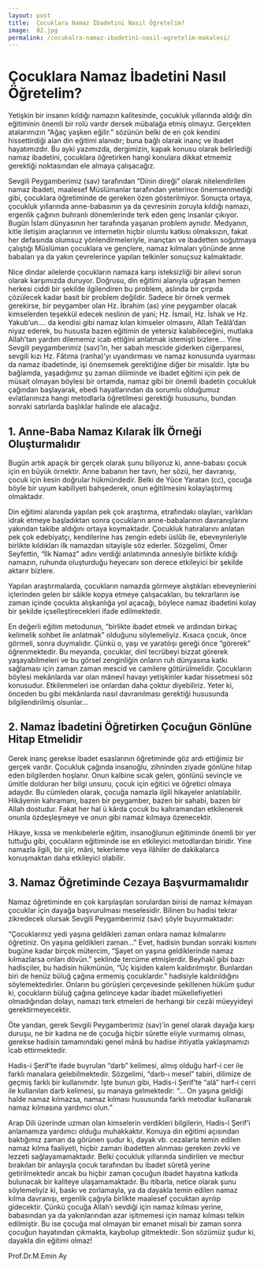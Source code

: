 ```yaml
---
layout: post
title:  Çocuklara Namaz İbadetini Nasıl Öğretelim?
image:  02.jpg
permalink: /cocukalra-namaz-ibadetini-nasil-ogretelim-makalesi/
---
```

# Çocuklara Namaz İbadetini Nasıl Öğretelim?

Yetişkin bir insanın kıldığı namazın kalitesinde, çocukluk yıllarında aldığı din eğitiminin önemli bir rolü vardır dersek mübalağa etmiş olmayız. Gerçekten atalarımızın “Ağaç yaşken eğilir.” sözünün belki de en çok kendini hissettirdiği alan din eğitimi alanıdır; buna bağlı olarak inanç ve ibadet hayatımızdır. Bu ayki yazımızda, dergimizin, kapak konusu olarak belirlediği namaz ibadetini, çocuklara öğretirken hangi konulara dikkat etmemiz gerektiği noktasından ele almaya çalışacağız.

Sevgili Peygamberimiz (sav) tarafından “Dinin direği” olarak nitelendirilen namaz ibadeti, maalesef Müslümanlar tarafından yeterince önemsenmediği gibi, çocuklara öğretiminde de gereken özen gösterilmiyor. Sonuçta ortaya, çocukluk yıllarında anne-babasının ya da çevresinin zoruyla kıldığı namazı, ergenlik çağının buhranlı dönemlerinde terk eden genç insanlar çıkıyor. Bugün İslam dünyasının her tarafında yaşanan problem aynıdır. Medyanın, kitle iletişim araçlarının ve internetin hiçbir olumlu katkısı olmaksızın, fakat her defasında olumsuz yönlendirmeleriyle, inançtan ve ibadetten soğutmaya çalıştığı Müslüman çocuklara ve gençlere, namaz kılmaları yönünde anne babaları ya da yakın çevrelerince yapılan telkinler sonuçsuz kalmaktadır.

Nice dindar ailelerde çocukların namaza karşı isteksizliği bir ailevi sorun olarak karşımızda duruyor. Doğrusu, din eğitimi alanıyla uğraşan hemen herkesi ciddi bir şekilde ilgilendiren bu problem, aslında bir çırpıda çözülecek kadar basit bir problem değildir. Sadece bir örnek vermek gerekirse, bir peygamber olan Hz. İbrahim (as) yine peygamber olacak kimselerden teşekkül edecek neslinin de yani; Hz. İsmail, Hz. İshak ve Hz. Yakub’un…. da kendisi gibi namaz kılan kimseler olmasını, Allah Teâlâ’dan niyaz ederek, bu hususta bazen eğitimin de yetersiz kalabileceğini, mutlaka Allah’tan yardım dilememiz icab ettiğini anlatmak istemişti bizlere… Yine Sevgili peygamberimiz (sav)’in, her sabah mescide giderken ciğerparesi, sevgili kızı Hz. Fâtıma (ranha)’yı uyandırması ve namaz konusunda uyarması da namaz ibadetinde, işi önemsemek gerektiğine diğer bir misaldir. İşte bu bağlamda, yaşadığımız şu zaman diliminde ve ibadet eğitimi için pek de müsait olmayan böylesi bir ortamda, namaz gibi bir önemli ibadetin çocukluk çağından başlayarak, ebedi hayatlarından da sorumlu olduğumuz evlatlarımıza hangi metodlarla öğretilmesi gerektiği hususunu, bundan sonraki satırlarda başlıklar halinde ele alacağız.


## 1. Anne-Baba Namaz Kılarak İlk Örneği Oluşturmalıdır

Bugün artık apaçık bir gerçek olarak şunu biliyoruz ki, anne-babası çocuk için en büyük örnektir. Anne babanın her tavrı, her sözü, her davranışı, çocuk için kesin doğrular hükmündedir. Belki de Yüce Yaratan (cc), çocuğa böyle bir uyum kabiliyeti bahşederek, onun eğitilmesini kolaylaştırmış olmaktadır.

Din eğitimi alanında yapılan pek çok araştırma, etrafındakı olayları, varlıkları idrak etmeye başladıktan sonra çocukların anne-babalarının davranışlarını yakından takibe aldığını ortaya koymaktadır. Çocukluk hatıralarını anlatan pek çok edebiyatçı, kendilerine has zengin edebi üslûb ile, ebeveynleriyle birlikte kıldıkları ilk namazdan sitayişle söz ederler. Sözgelimi, Ömer Seyfettin, “İlk Namaz” adını verdiği anlatımında annesiyle birlikte kıldığı namazın, ruhunda oluşturduğu heyecanı son derece etkileyici bir şekilde aktarır bizlere.

Yapılan araştırmalarda, çocukların namazda görmeye alıştıkları ebeveynlerini içlerinden gelen bir sâikle kopya etmeye çalışacakları, bu tekrarların ise zaman içinde çocukta alışkanlığa yol açacağı, böylece namaz ibadetini kolay bir şekilde içselleştirecekleri ifade edilmektedir.

En değerli eğitim metodunun, “birlikte ibadet etmek ve ardından birkaç kelimelik sohbet ile anlatmak” olduğunu söylemeliyiz. Kısaca çocuk, önce görmeli, sonra duymalıdır. Çünkü o, yaşı ve yaratılışı gereği önce “görerek” öğrenmektedir. Bu meyanda, çocuklar, dinî tecrübeyi bizzat görerek yaşayabilmeleri ve bu görsel zenginliğin onların ruh dünyasına katkı sağlaması için zaman zaman mescid ve camilere götürülmelidir. Çocukların böylesi mekânlarda var olan mânevî havayı yetişkinler kadar hissetmesi söz konusudur. Etkilenmeleri ise onlardan daha çoktur diyebiliriz. Yeter ki, önceden bu gibi mekânlarda nasıl davranılması gerektiği hususunda bilgilendirilmiş olsunlar…


## 2. Namaz İbadetini Öğretirken Çocuğun Gönlüne Hitap Etmelidir

Gerek inanç gerekse ibadet esaslarının öğretiminde göz ardı ettiğimiz bir gerçek vardır. Çocukluk çağında insanoğlu, zihninden ziyade gönlüne hitap eden bilgilerden hoşlanır. Onun kalbine sıcak gelen, gönlünü sevinçle ve ümitle dolduran her bilgi unsuru, çocuk için eğitici ve öğretici olmaya adaydır. Bu cümleden olarak, çocuğa namazla ilgili hikayeler anlatılabilir. Hikâyenin kahramanı, bazen bir peygamber, bazen bir sahabi, bazen bir Allah dostudur. Fakat her hal ü kârda çocuk bu kahramandan etkilenerek onunla özdeşleşmeye ve onun gibi namaz kılmaya özenecektir.

Hikaye, kıssa ve menkıbelerle eğitim, insanoğlunun eğitiminde önemli bir yer tuttuğu gibi, çocukların eğitiminde ise en etkileyici metodlardan biridir. Yine namazla ilgili, bir şiir, mâni, tekerleme veya ilâhiler de dakikalarca konuşmaktan daha etkileyici olabilir.


## 3. Namaz Öğretiminde Cezaya Başvurmamalıdır

Namaz öğretiminde en çok karşılaşılan sorulardan birisi de namaz kılmayan çocuklar için dayağa başvurulması meselesidir. Bilinen bu hadisi tekrar zikredecek olursak Sevgili Peygamberimiz (sav) şöyle buyurmaktadır:

“Çocuklarınız yedi yaşına geldikleri zaman onlara namaz kılmalarını öğretiniz. On yaşına geldikleri zaman…” Evet, hadisin bundan sonraki kısmını bugüne kadar birçok mütercim, “Şayet on yaşına geldiklerinde namaz kılmazlarsa onları dövün.” şeklinde tercüme etmişlerdir. Beyhakî gibi bazı hadisçiler, bu hadisin hükmünün, “Üç kişiden kalem kaldırılmıştır. Bunlardan biri de henüz büluğ çağına ermemiş çocuklardır.” hadisiyle kaldırıldığını söylemektedirler. Onların bu görüşleri çerçevesinde şekillenen hüküm şudur ki, çocukların büluğ çağına gelinceye kadar ibadet mükellefiyetleri olmadığından dolayı, namazı terk etmeleri de herhangi bir cezâi müeyyideyi gerektirmeyecektir.

Öte yandan, gerek Sevgili Peygamberimiz (sav)’in genel olarak dayağa karşı duruşu, ne bir kadına ne de çocuğa hiçbir sûrette eliyle vurmamış olması, gerekse hadisin tamamındaki genel mânâ bu hadise ihtiyatla yaklaşmamızı îcab ettirmektedir.

Hadis-i Şerif’te ifade buyrulan “darb” kelimesi, almış olduğu harf-i cer ile farklı manalara gelebilmektedir. Sözgelimi, “darb-ı mesel” tabiri, dilimize de geçmiş farklı bir kullanımdır. İşte bunun gibi, Hadis-i Şerif’te “alâ” harf-i cerri ile kullanılan darb kelimesi, şu manaya gelmektedir: “… On yaşına geldiği halde namaz kılmazsa, namaz kılması hususunda farklı metodlar kullanarak namaz kılmasına yardımcı olun.”

Arap Dili üzerinde uzman olan kimselerin verdikleri bilgilerin, Hadis-i Şerif’i anlamamıza yardımcı olduğu muhakkaktır. Konuya din eğitimi açısından baktığımız zaman da görünen şudur ki, dayak vb. cezalarla temin edilen namaz kılma faaliyeti, hiçbir zaman ibadetten alınması gereken zevki ve lezzeti sağlayamamaktadır. Belki çocukluk yıllarında sindirilen ve mecbur bırakılan bir anlayışla çocuk tarafından bu ibadet sûretâ yerine getirilmektedir ancak bu hiçbir zaman çocuğun ibadet hayatına katkıda bulunacak bir kaliteye ulaşamamaktadır. Bu itibarla, netice olarak şunu söylemeliyiz ki, baskı ve zorlamayla, ya da dayakla temin edilen namaz kılma davranışı, ergenlik çağıyla birlikte maalesef çocuktan ayrılıp gidecektir. Çünkü çocuğa Allah’ı sevdiği için namaz kılması yerine, babasından ya da yakınlarından azar işitmemesi için namaz kılması telkin edilmiştir. Bu ise çocuğa mal olmayan bir emanet misali bir zaman sonra çocuğun hayatından çıkmakta, kaybolup gitmektedir. Son sözümüz şudur ki, dayakla din eğitimi olmaz!

Prof.Dr.M.Emin Ay